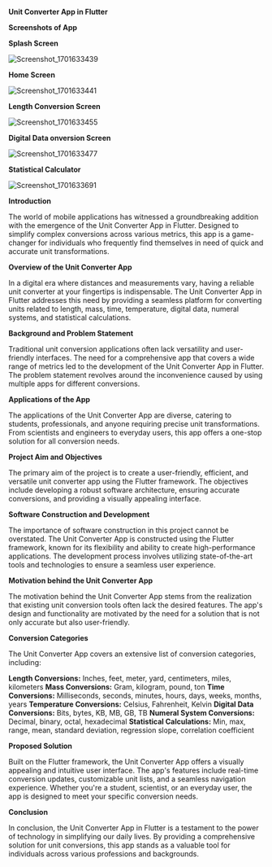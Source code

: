 **Unit Converter App in Flutter**

**Screenshots of App**


**Splash Screen**

![Screenshot_1701633439](https://github.com/abdulhaseeb9/Units_Converter_Flutter/assets/144532395/45012765-6fca-4830-b968-0a2c83681597)

**Home Screen**

![Screenshot_1701633441](https://github.com/abdulhaseeb9/Units_Converter_Flutter/assets/144532395/8a9981b4-35ba-4066-9dc1-c28778e78cf9)

**Length Conversion Screen**

![Screenshot_1701633455](https://github.com/abdulhaseeb9/Units_Converter_Flutter/assets/144532395/4408ae5c-ccdf-4faa-a125-61553840b32e)

**Digital Data onversion Screen**

![Screenshot_1701633477](https://github.com/abdulhaseeb9/Units_Converter_Flutter/assets/144532395/9977b094-a1d3-4dab-a888-cbc669287321)

**Statistical Calculator**

![Screenshot_1701633691](https://github.com/abdulhaseeb9/Units_Converter_Flutter/assets/144532395/813419c2-792a-4be6-b3f5-ddfd7a7c166b)


**Introduction**

The world of mobile applications has witnessed a groundbreaking addition with the emergence of the Unit Converter App in Flutter. Designed to simplify complex conversions across various metrics, this app is a game-changer for individuals who frequently find themselves in need of quick and accurate unit transformations.

**Overview of the Unit Converter App**

In a digital era where distances and measurements vary, having a reliable unit converter at your fingertips is indispensable. The Unit Converter App in Flutter addresses this need by providing a seamless platform for converting units related to length, mass, time, temperature, digital data, numeral systems, and statistical calculations.

**Background and Problem Statement**

Traditional unit conversion applications often lack versatility and user-friendly interfaces. The need for a comprehensive app that covers a wide range of metrics led to the development of the Unit Converter App in Flutter. The problem statement revolves around the inconvenience caused by using multiple apps for different conversions.

**Applications of the App**

The applications of the Unit Converter App are diverse, catering to students, professionals, and anyone requiring precise unit transformations. From scientists and engineers to everyday users, this app offers a one-stop solution for all conversion needs.

**Project Aim and Objectives**

The primary aim of the project is to create a user-friendly, efficient, and versatile unit converter app using the Flutter framework. The objectives include developing a robust software architecture, ensuring accurate conversions, and providing a visually appealing interface.

**Software Construction and Development**

The importance of software construction in this project cannot be overstated. The Unit Converter App is constructed using the Flutter framework, known for its flexibility and ability to create high-performance applications. The development process involves utilizing state-of-the-art tools and technologies to ensure a seamless user experience.

**Motivation behind the Unit Converter App**

The motivation behind the Unit Converter App stems from the realization that existing unit conversion tools often lack the desired features. The app's design and functionality are motivated by the need for a solution that is not only accurate but also user-friendly.

**Conversion Categories**

The Unit Converter App covers an extensive list of conversion categories, including:

**Length Conversions:** Inches, feet, meter, yard, centimeters, miles, kilometers
**Mass Conversions:** Gram, kilogram, pound, ton
**Time Conversions:** Milliseconds, seconds, minutes, hours, days, weeks, months, years
**Temperature Conversions:** Celsius, Fahrenheit, Kelvin
**Digital Data Conversions:** Bits, bytes, KB, MB, GB, TB
**Numeral System Conversions:** Decimal, binary, octal, hexadecimal
**Statistical Calculations:** Min, max, range, mean, standard deviation, regression slope, correlation coefficient

**Proposed Solution**

Built on the Flutter framework, the Unit Converter App offers a visually appealing and intuitive user interface. The app's features include real-time conversion updates, customizable unit lists, and a seamless navigation experience. Whether you're a student, scientist, or an everyday user, the app is designed to meet your specific conversion needs.

**Conclusion**

In conclusion, the Unit Converter App in Flutter is a testament to the power of technology in simplifying our daily lives. By providing a comprehensive solution for unit conversions, this app stands as a valuable tool for individuals across various professions and backgrounds.
